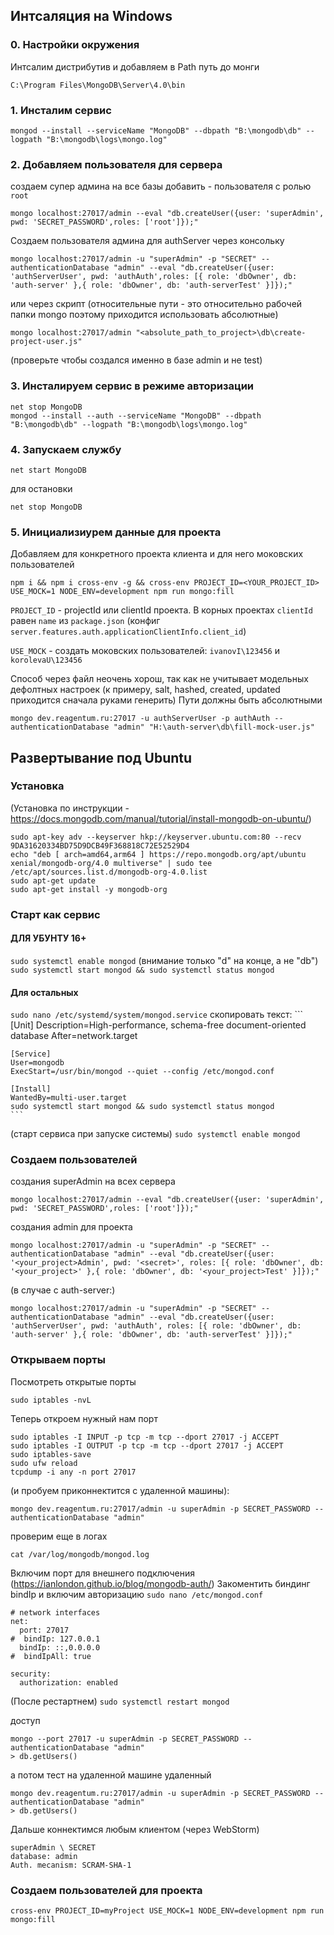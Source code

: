 ## Интсаляция на Windows

### 0. Настройки окружения
Интсалим дистрибутив и добавляем в Path путь до монги 
```
С:\Program Files\MongoDB\Server\4.0\bin
```

### 1. Инсталим сервис
```
mongod --install --serviceName "MongoDB" --dbpath "B:\mongodb\db" --logpath "B:\mongodb\logs\mongo.log"
```

### 2. Добавляем пользователя для сервера
создаем супер админа на все базы добавить - пользователя с ролью ```root```
```
mongo localhost:27017/admin --eval "db.createUser({user: 'superAdmin', pwd: 'SECRET_PASSWORD',roles: ['root']});"
```

Создаем пользователя админа для authServer через консольку
```
mongo localhost:27017/admin -u "superAdmin" -p "SECRET" --authenticationDatabase "admin" --eval "db.createUser({user: 'authServerUser', pwd: 'authAuth',roles: [{ role: 'dbOwner', db: 'auth-server' },{ role: 'dbOwner', db: 'auth-serverTest' }]});"
```
или через скрипт
(относительные пути - это относительно рабочей папки mongo поэтому приходится использовать абсолютные)
```
mongo localhost:27017/admin "<absolute_path_to_project>\db\create-project-user.js"
```

(проверьте чтобы создался именно в базе admin и не test)

### 3. Инсталируем сервис в режиме авторизации
```
net stop MongoDB
mongod --install --auth --serviceName "MongoDB" --dbpath "B:\mongodb\db" --logpath "B:\mongodb\logs\mongo.log"
```

### 4. Запускаем службу
```
net start MongoDB
```
для остановки
```
net stop MongoDB
```

### 5. Инициализиурем данные для проекта
Добавляем для конкретного проекта клиента и для него моковских пользователей

```
npm i && npm i cross-env -g && cross-env PROJECT_ID=<YOUR_PROJECT_ID> USE_MOCK=1 NODE_ENV=development npm run mongo:fill
```
```PROJECT_ID``` - projectId или clientId проекта. В корных проектах ```clientId``` равен ```name``` из ```package.json```
(конфиг ```server.features.auth.applicationClientInfo.client_id```)

```USE_MOCK``` - создать моковских пользователей: ```ivanovI\123456``` и ```korolevaU\123456```

Способ через файл неочень хорош, так как не учитывает модельных дефолтных настроек (к примеру, salt, hashed, created, updated приходится сначала руками генерить)
Пути должны быть абсолютными
```
mongo dev.reagentum.ru:27017 -u authServerUser -p authAuth --authenticationDatabase "admin" "H:\auth-server\db\fill-mock-user.js"
```



## Развертывание под Ubuntu
### Установка
(Установка по инструкции - https://docs.mongodb.com/manual/tutorial/install-mongodb-on-ubuntu/)
```
sudo apt-key adv --keyserver hkp://keyserver.ubuntu.com:80 --recv 9DA31620334BD75D9DCB49F368818C72E52529D4
echo "deb [ arch=amd64,arm64 ] https://repo.mongodb.org/apt/ubuntu xenial/mongodb-org/4.0 multiverse" | sudo tee /etc/apt/sources.list.d/mongodb-org-4.0.list
sudo apt-get update
sudo apt-get install -y mongodb-org
```

### Старт как сервис

#### ДЛЯ УБУНТУ 16+
```sudo systemctl enable mongod```
(внимание только "d" на конце, а не "db")
```sudo systemctl start mongod && sudo systemctl status mongod```

#### Для остальных
```sudo nano /etc/systemd/system/mongod.service```
скопировать текст:
    ```
    [Unit]
    Description=High-performance, schema-free document-oriented database
    After=network.target
    
    [Service]
    User=mongodb
    ExecStart=/usr/bin/mongod --quiet --config /etc/mongod.conf
    
    [Install]
    WantedBy=multi-user.target
    sudo systemctl start mongod && sudo systemctl status mongod
    ```


(старт сервиса при запуске системы)
```sudo systemctl enable mongod```

### Создаем пользователей
создания superAdmin на всех сервера
```
mongo localhost:27017/admin --eval "db.createUser({user: 'superAdmin', pwd: 'SECRET_PASSWORD',roles: ['root']});"
```

создания admin для проекта
```
mongo localhost:27017/admin -u "superAdmin" -p "SECRET" --authenticationDatabase "admin" --eval "db.createUser({user: '<your_project>Admin', pwd: '<secret>', roles: [{ role: 'dbOwner', db: '<your_project>' },{ role: 'dbOwner', db: '<your_project>Test' }]});"
```
(в случае с auth-server:)
```
mongo localhost:27017/admin -u "superAdmin" -p "SECRET" --authenticationDatabase "admin" --eval "db.createUser({user: 'authServerUser', pwd: 'authAuth', roles: [{ role: 'dbOwner', db: 'auth-server' },{ role: 'dbOwner', db: 'auth-serverTest' }]});"
```

### Открываем порты
Посмотреть открытые порты
```
sudo iptables -nvL
```
Теперь откроем нужный нам порт
```
sudo iptables -I INPUT -p tcp -m tcp --dport 27017 -j ACCEPT
sudo iptables -I OUTPUT -p tcp -m tcp --dport 27017 -j ACCEPT
sudo iptables-save
sudo ufw reload
tcpdump -i any -n port 27017 
```
(и пробуем приконнектится с удаленной машины): 
```
mongo dev.reagentum.ru:27017/admin -u superAdmin -p SECRET_PASSWORD --authenticationDatabase "admin"
```

проверим еще в логах
```
cat /var/log/mongodb/mongod.log
```

Включим порт для внешнего подключения (https://ianlondon.github.io/blog/mongodb-auth/)
Закоментить биндинг bindIp и включим авторизацию 
```sudo nano /etc/mongod.conf```
```
# network interfaces
net:
  port: 27017
#  bindIp: 127.0.0.1
  bindIp: ::,0.0.0.0
#  bindIpAll: true
    
security:
  authorization: enabled
```

(После рестартнем)
```sudo systemctl restart mongod```

доступ
```
mongo --port 27017 -u superAdmin -p SECRET_PASSWORD --authenticationDatabase "admin"
> db.getUsers()
```

а потом тест на удаленной машине удаленный
```
mongo dev.reagentum.ru:27017/admin -u superAdmin -p SECRET_PASSWORD --authenticationDatabase "admin"
> db.getUsers()
```


Дальше коннектимся любым клиентом (через WebStorm)
```
superAdmin \ SECRET
database: admin
Auth. mecanism: SCRAM-SHA-1
```

### Создаем пользователей для проекта
```
cross-env PROJECT_ID=myProject USE_MOCK=1 NODE_ENV=development npm run mongo:fill
```
